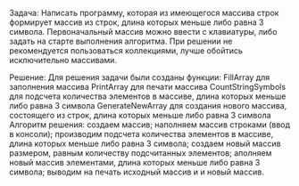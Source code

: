 Задача:
Написать программу, которая из имеющегося массива строк формирует массив из строк, длина которых меньше либо равна 3 символа. Первоначальный массив можно ввести с клавиатуры, либо задать на старте выполнения алгоритма. При решении не рекомендуется пользоваться коллекциями, лучше обойтись исключительно массивами.

Решение:
Для решения задачи были созданы функции:
FillArray для заполнения массива
PrintArray для печати массива
CountStringSymbols для подсчета количества элементов в массиве, длина которых меньше либо равна 3 символа
GenerateNewArray для создания нового массива, состоящего из строк, длина которых меньше либо равна 3 символа
Алгоритм решения:
создаем массив;
наполняем массив строками (ввод в консоли);
производим подсчета количества элементов в массиве, длина которых меньше либо равна 3 символа;
создаем новый массив размером, равным количеству подсчитанных элементов;
аполняем новый массив элементами, длина которых меньше либо равна 3 символа;
выводим на печать исходный массив и и новый массив.

